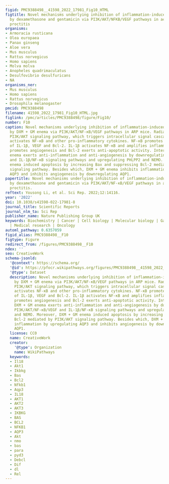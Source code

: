 ```yaml
---
figid: PMC9388498__41598_2022_17981_Fig10_HTML
figtitle: Novel mechanisms underlying inhibition of inflammation-induced angiogenesis
  by dexamethasone and gentamicin via PI3K/AKT/NFKB/VEGF pathways in acute radiation
  proctitis
organisms:
- Armoracia rusticana
- Olea europaea
- Panax ginseng
- Aloe vera
- Mus musculus
- Rattus norvegicus
- Homo sapiens
- Molva molva
- Anopheles quadrimaculatus
- Desulfovibrio desulfuricans
- NA
organisms_ner:
- Mus musculus
- Homo sapiens
- Rattus norvegicus
- Drosophila melanogaster
pmcid: PMC9388498
filename: 41598_2022_17981_Fig10_HTML.jpg
figlink: /pmc/articles/PMC9388498/figure/Fig10/
number: F10
caption: Novel mechanisms underlying inhibition of inflammation-induced angiogenesis
  by DXM + GM enema via PI3K/AKT/NF-κB/VEGF pathways in ARP mice. Radiation stimulates
  PI3K/AKT signaling pathway, which triggers intracellular signal cascade reaction,
  activates NF-κB and other pro-inflammatory cytokines. NF-κB promotes the transcription
  of IL-1β, VEGF and Bcl-2. IL-1β activates NF-κB and amplifies inflammatory. VEGF
  promotes angiogenesis and Bcl-2 exerts anti-apoptotic activity. Interestingly, DXM + GM
  enema exerts anti-inflammation and anti-angiogenesis by downregulating PI3K/AKT/NF-κB/VEGF
  and IL-1β/NF-κB signaling pathways and upregulating PHLPP2 and NEMO. Moreover, DXM + GM
  enema induced apoptosis by increasing Bax and suppressing Bcl-2 mediated by PI3K/AKT
  signaling pathway. Besides which, DXM + GM enema inhibits inflammation by upregulating
  AQP3 and inhibits angiogenesis by downregulating AQP1.
papertitle: Novel mechanisms underlying inhibition of inflammation-induced angiogenesis
  by dexamethasone and gentamicin via PI3K/AKT/NF-κB/VEGF pathways in acute radiation
  proctitis.
reftext: Yousong Li, et al. Sci Rep. 2022;12:14116.
year: '2022'
doi: 10.1038/s41598-022-17981-8
journal_title: Scientific Reports
journal_nlm_ta: Sci Rep
publisher_name: Nature Publishing Group UK
keywords: Biochemistry | Cancer | Cell biology | Molecular biology | Gastroenterology
  | Medical research | Oncology
automl_pathway: 0.6357059
figid_alias: PMC9388498__F10
figtype: Figure
redirect_from: /figures/PMC9388498__F10
ndex: ''
seo: CreativeWork
schema-jsonld:
  '@context': https://schema.org/
  '@id': https://pfocr.wikipathways.org/figures/PMC9388498__41598_2022_17981_Fig10_HTML.html
  '@type': Dataset
  description: Novel mechanisms underlying inhibition of inflammation-induced angiogenesis
    by DXM + GM enema via PI3K/AKT/NF-κB/VEGF pathways in ARP mice. Radiation stimulates
    PI3K/AKT signaling pathway, which triggers intracellular signal cascade reaction,
    activates NF-κB and other pro-inflammatory cytokines. NF-κB promotes the transcription
    of IL-1β, VEGF and Bcl-2. IL-1β activates NF-κB and amplifies inflammatory. VEGF
    promotes angiogenesis and Bcl-2 exerts anti-apoptotic activity. Interestingly,
    DXM + GM enema exerts anti-inflammation and anti-angiogenesis by downregulating
    PI3K/AKT/NF-κB/VEGF and IL-1β/NF-κB signaling pathways and upregulating PHLPP2
    and NEMO. Moreover, DXM + GM enema induced apoptosis by increasing Bax and suppressing
    Bcl-2 mediated by PI3K/AKT signaling pathway. Besides which, DXM + GM enema inhibits
    inflammation by upregulating AQP3 and inhibits angiogenesis by downregulating
    AQP1.
  license: CC0
  name: CreativeWork
  creator:
    '@type': Organization
    name: WikiPathways
  keywords:
  - Il18
  - Akt1
  - Ikbkg
  - Bas
  - Bcl2
  - Nfkb1
  - Aqp3
  - IL18
  - AKT1
  - AKT2
  - AKT3
  - IKBKG
  - BAS
  - BCL2
  - NFKB1
  - AQP3
  - Akt
  - nmo
  - bas
  - para
  - pyd3
  - Debcl
  - Dif
  - dl
  - Rel
---
```


